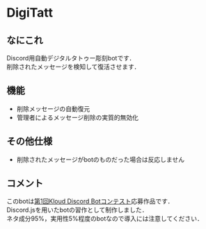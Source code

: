 # DigiTatt

## なにこれ
Discord用自動デジタルタトゥー彫刻botです．  
削除されたメッセージを検知して復活させます．

## 機能
+ 削除メッセージの自動復元
+ 管理者によるメッセージ削除の実質的無効化

## その他仕様
+ 削除されたメッセージがbotのものだった場合は反応しません

## コメント
このbotは[第1回Kloud Discord Botコンテスト](https://seestyle.notion.site/1-Kloud-Discord-Bot-7df230297b864fb5a7930b66773a8ffc)応募作品です．  
Discord.jsを用いたbotの習作として制作しました．  
ネタ成分95%，実用性5%程度のbotなので導入には注意してください．
